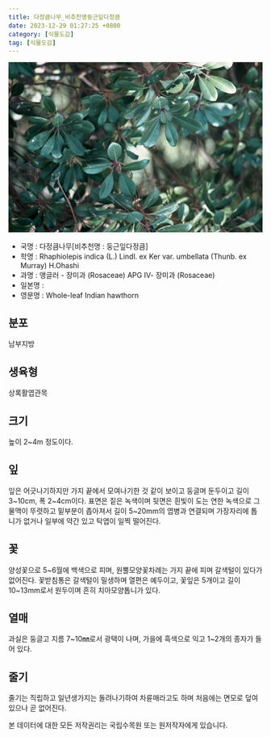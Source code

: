```yaml
---
title: 다정큼나무_비추천명둥근잎다정큼
date: 2023-12-29 01:27:25 +0800
category: [식물도감]
tag: [식물도감]
---
```




![다정큼나무[비추천명 : 둥근잎다정큼]](/assets/img/fileUpload/plants/basic/Rosaceae/Raphiolepis/22900/3_th2.JPG)
- 국명 : 다정큼나무[비추천명 : 둥근잎다정큼]
- 학명 : Rhaphiolepis indica (L.) Lindl. ex Ker var. umbellata (Thunb. ex Murray) H.Ohashi
- 과명 : 앵글러 - 장미과 (Rosaceae) APG Ⅳ- 장미과 (Rosaceae)
- 일본명 : 
- 영문명 : Whole-leaf Indian hawthorn


## 분포
남부지방
## 생육형
상록활엽관목
## 크기
높이 2~4m 정도이다.
## 잎
잎은 어긋나기하지만 가지 끝에서 모여나기한 것 같이 보이고 둥글며 둔두이고 길이 3~10cm, 폭 2~4cm이다. 표면은 짙은 녹색이며 뒷면은 흰빛이 도는 연한 녹색으로 그물맥이 뚜렷하고 밑부분이 좁아져서 길이 5~20mm의 엽병과 연결되며 가장자리에 톱니가 없거나 일부에 약간 있고 탁엽이 일찍 떨어진다.
## 꽃
양성꽃으로 5~6월에 백색으로 피며, 원뿔모양꽃차례는 가지 끝에 피며 갈색털이 있다가 없어진다. 꽃받침통은 갈색털이 밀생하며 열편은 예두이고, 꽃잎은 5개이고 길이 10~13mm로서 원두이며 흔히 치아모양톱니가 있다.
## 열매
과실은 둥글고 지름 7~10㎜로서 광택이 나며, 가을에 흑색으로 익고 1~2개의 종자가 들어 있다.
## 줄기
줄기는 직립하고 일년생가지는 돌려나기하여 차륜매라고도 하며 처음에는 면모로 덮여 있으나 곧 없어진다.






본 데이터에 대한 모든 저작권리는 국립수목원 또는 원저작자에게 있습니다.
